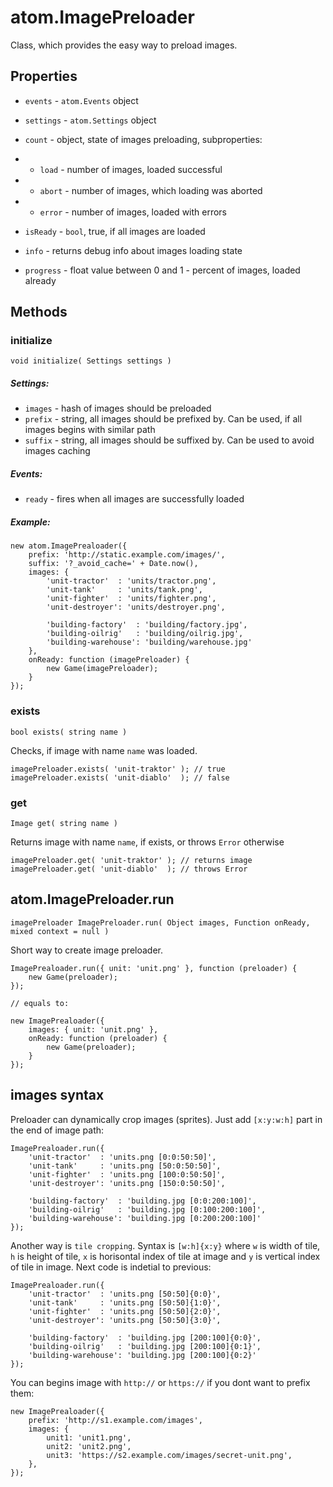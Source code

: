 atom.ImagePreloader
===================

Class, which provides the easy way to preload images.

## Properties

* `events` - `atom.Events` object

* `settings` - `atom.Settings` object

* `count` - object, state of images preloading, subproperties:

* * `load`  - number of images, loaded successful
* * `abort` - number of images, which loading was aborted
* * `error` - number of images, loaded with errors 

* `isReady` - `bool`, true, if all images are loaded

* `info` - returns debug info about images loading state

* `progress` - float value between 0 and 1 - percent of images, loaded already

## Methods

### initialize

	void initialize( Settings settings )

##### Settings:

* `images` - hash of images should be preloaded
* `prefix` - string, all images should be prefixed by. Can be used, if all images begins with similar path
* `suffix` - string, all images should be suffixed by. Can be used to avoid images caching

##### Events:

* `ready` - fires when all images are successfully loaded

##### Example:

	new atom.ImagePrealoader({
		prefix: 'http://static.example.com/images/',
		suffix: '?_avoid_cache=' + Date.now(),
		images: {
			'unit-tractor'  : 'units/tractor.png',
			'unit-tank'     : 'units/tank.png',
			'unit-fighter'  : 'units/fighter.png',
			'unit-destroyer': 'units/destroyer.png',
			
			'building-factory'  : 'building/factory.jpg',
			'building-oilrig'   : 'building/oilrig.jpg',
			'building-warehouse': 'building/warehouse.jpg'
		},
		onReady: function (imagePreloader) {
			new Game(imagePreloader);
		}
	});

### exists

	bool exists( string name )

Checks, if image with name `name` was loaded.

	imagePreloader.exists( 'unit-traktor' ); // true
	imagePreloader.exists( 'unit-diablo'  ); // false

### get 

	Image get( string name )

Returns image with name `name`, if exists, or throws `Error` otherwise

    imagePreloader.get( 'unit-traktor' ); // returns image
    imagePreloader.get( 'unit-diablo'  ); // throws Error

## atom.ImagePreloader.run

	imagePreloader ImagePreloader.run( Object images, Function onReady, mixed context = null )

Short way to create image preloader.

	ImagePrealoader.run({ unit: 'unit.png' }, function (preloader) {
		new Game(preloader);
	});
	
	// equals to: 
	
	new ImagePrealoader({
		images: { unit: 'unit.png' },
		onReady: function (preloader) {
			new Game(preloader);
		}
	});

## images syntax

Preloader can dynamically crop images (sprites). Just add `[x:y:w:h]` part in the end of image path:

	ImagePrealoader.run({
		'unit-tractor'  : 'units.png [0:0:50:50]',
		'unit-tank'     : 'units.png [50:0:50:50]',
		'unit-fighter'  : 'units.png [100:0:50:50]',
		'unit-destroyer': 'units.png [150:0:50:50]',
		
		'building-factory'  : 'building.jpg [0:0:200:100]',
		'building-oilrig'   : 'building.jpg [0:100:200:100]',
		'building-warehouse': 'building.jpg [0:200:200:100]'
	});

Another way is `tile cropping`. Syntax is `[w:h]{x:y}` where `w` is width of tile, `h` is height of tile, `x` is horisontal index of tile at image and `y` is vertical index of tile in image. Next code is indetial to previous:

	ImagePrealoader.run({
		'unit-tractor'  : 'units.png [50:50]{0:0}',
		'unit-tank'     : 'units.png [50:50]{1:0}',
		'unit-fighter'  : 'units.png [50:50]{2:0}',
		'unit-destroyer': 'units.png [50:50]{3:0}',
		
		'building-factory'  : 'building.jpg [200:100]{0:0}',
		'building-oilrig'   : 'building.jpg [200:100]{0:1}',
		'building-warehouse': 'building.jpg [200:100]{0:2}'
	});

You can begins image with `http://` or `https://` if you dont want to prefix them:

	new ImagePrealoader({
		prefix: 'http://s1.example.com/images',
		images: {
			unit1: 'unit1.png',
			unit2: 'unit2.png',
			unit3: 'https://s2.example.com/images/secret-unit.png',
		},
	});


